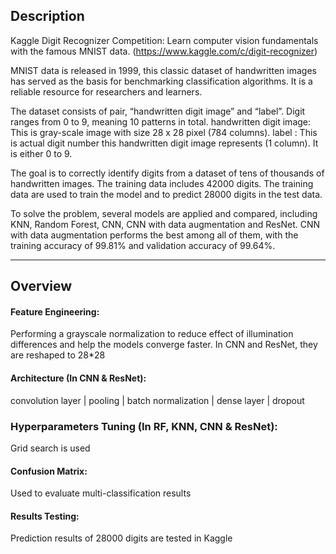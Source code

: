 ## Description

Kaggle Digit Recognizer Competition: Learn computer vision fundamentals with the famous MNIST data. (https://www.kaggle.com/c/digit-recognizer) 

MNIST data is released in 1999, this classic dataset of handwritten images has served as the basis for benchmarking classification algorithms. It is a reliable resource for researchers and learners.

The dataset consists of pair, “handwritten digit image” and “label”. Digit ranges from 0 to 9, meaning 10 patterns in total.
handwritten digit image: This is gray-scale image with size 28 x 28 pixel (784 columns).
label : This is actual digit number this handwritten digit image represents (1 column). It is either  0 to 9.

The goal is to correctly identify digits from a dataset of tens of thousands of handwritten images. The training data includes 42000 digits. The training data are used to train the model and to predict 28000 digits in the test data. 

To solve the problem, several models are applied and compared, including KNN, Random Forest, CNN, CNN with data augmentation and ResNet. CNN with data augmentation performs the best among all of them, with the training accuracy of 99.81% and validation accuracy of 99.64%. 

_______________________________________________________________________________

## Overview

#### Feature Engineering: 
Performing a grayscale normalization to reduce effect of illumination differences and help the models converge faster.
In CNN and ResNet, they are reshaped to 28*28

#### Architecture (In CNN & ResNet): 
convolution layer | pooling | batch normalization | dense layer | dropout 

### Hyperparameters Tuning (In RF, KNN, CNN & ResNet):
Grid search is used

#### Confusion Matrix:
Used to evaluate multi-classification results

#### Results Testing:
Prediction results of 28000 digits are tested in Kaggle

